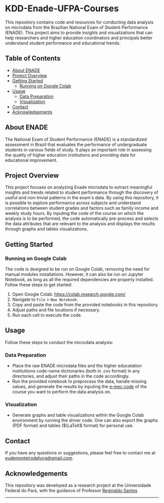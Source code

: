 # KDD-Enade-UFPA-Courses

This repository contains code and resources for conducting data analysis on microdata from the Brazilian National Exam of Student Performance (ENADE). This project aims to provide insights and visualizations that can help researchers and higher education coordinators and principals better understand student performance and educational trends.

## Table of Contents

- [About ENADE](#about-enade)
- [Project Overview](#project-overview)
- [Getting Started](#getting-started)
  - [Running on Google Colab](#running-on-google-colab)
- [Usage](#usage)
  - [Data Preparation](#data-preparation) 
  - [Visualization](#visualization)
- [Contact](#contact)
- [Acknowledgements](#acknowledgements)

## About ENADE <a name="about-enade"></a>


The National Exam of Student Performance (ENADE) is a standardized assessment in Brazil that evaluates the performance of undergraduate students in various fields of study. It plays an important role in assessing the quality of higher education institutions and providing data for educational improvement.

## Project Overview <a name="project-overview"></a>

This project focuses on analyzing Enade microdata to extract meaningful insights and trends related to student performance through the discovery of useful and non-trivial patterns in the exam's data. By using this repository, it is possible to explore performance across subjects and understand correlations between student grades and factors such as family income and weekly study hours. By inputing the code of the course on which the analysis is to be performed, the code automatically pre-process and selects the data attributes that are relevant to the analysis and displays the results through graphs and tables visualizations.

## Getting Started <a name="getting-started"></a>

### Running on Google Colab <a name="running-on-google-colab"></a>

The code is designed to be run on Google Colab, removing the need for manual modules installations. However, it can also be run on Jupyter Notebook, as long as all the required dependencies are properly installed. Follow these steps to get started:

1. Open Google Colab: https://colab.research.google.com/
2. Navigate to `File` > `New Notebook`.
3. Copy and paste the code from the provided notebooks in this repository.
4. Adjust paths and file locations if necessary.
5. Run each cell to execute the code.

## Usage <a name="usage"></a>

Follow these steps to conduct the microdata analysis:

### Data Preparation <a name="data-preparation"></a>

- Place the raw ENADE microdata files and the higher educatation instituitions code-name dictionaries (both in .csv format) in any directories, and adjust their paths in the code accordingly.
- Run the provided notebook to preprocess the data, handle missing values, and generate the results by inputing the [e-mec code](https://emec.mec.gov.br/) of the course you want to perform the data analysis on.

### Visualization <a name="visualization"></a>

- Generate graphs and table visualizations within the Google Colab environment by running the driver code. One can also export the graphs (PDF format) and tables ($\LaTeX$ format) for personal use.

## Contact <a name="contact"></a>

If you have any questions or suggestions, please feel free to contact me at [eudemonteirodahora@gmail.com](mailto:eudemonteirodahora@gmail.com).

## Acknowledgements <a name="acknowledgements"></a>

This repository was developed as a research project at the Universidade Federal do Pará, with the guidance of Professor [Reginaldo Santos](https://www.escavador.com/sobre/5457885/reginaldo-cordeiro-dos-santos-filho)

---
